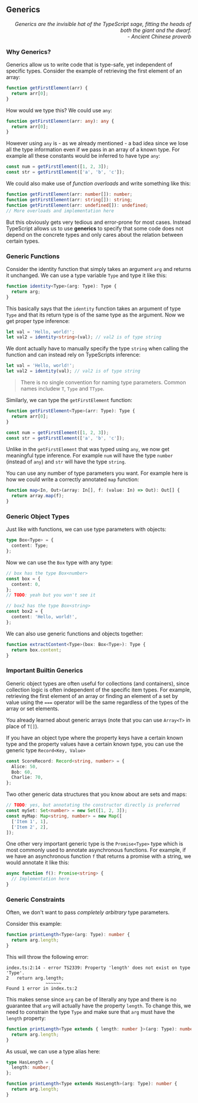 ## Generics

<div style="text-align: right"> <i> Generics are the invisible hat of the TypeScript sage, fitting the heads of both the giant and the dwarf. <br> - Ancient Chinese proverb </i> </div>

### Why Generics?

Generics allow us to write code that is type-safe, yet independent of specific types.
Consider the example of retrieving the first element of an array:

```js
function getFirstElement(arr) {
  return arr[0];
}
```

How would we type this?
We could use `any`:

```ts
function getFirstElement(arr: any): any {
  return arr[0];
}
```

However using `any` is - as we already mentioned - a bad idea since we lose all the type information even if we pass in an array of a known type.
For example all these constants would be inferred to have type `any`:

```ts
const num = getFirstElement([1, 2, 3]);
const str = getFirstElement(['a', 'b', 'c']);
```

We could also make use of _function overloads_ and write something like this:

```ts
function getFirstElement(arr: number[]): number;
function getFirstElement(arr: string[]): string;
function getFirstElement(arr: undefined[]): undefined;
// More overloads and implementation here
```

But this obviously gets very tedious and error-prone for most cases.
Instead TypeScript allows us to use **generics** to specify that some code does not depend on the concrete types and only cares about the relation between certain types.

### Generic Functions

Consider the identity function that simply takes an argument `arg` and returns it unchanged.
We can use a type variable `Type` and type it like this:

```ts
function identity<Type>(arg: Type): Type {
  return arg;
}
```

This basically says that the `identity` function takes an argument of type `Type` and that its return type is of the same type as the argument.
Now we get proper type inference:

```ts
let val = 'Hello, world!';
let val2 = identity<string>(val); // val2 is of type string
```

We dont actually have to manually specify the type `string` when calling the function and can instead rely on TypeScripts inference:

```ts
let val = 'Hello, world!';
let val2 = identity(val); // val2 is of type string
```

> There is no single convention for naming type parameters.
> Common names includew `T`, `Type` and `TType`.

Similarly, we can type the `getFirstElement` function:

```ts
function getFirstElement<Type>(arr: Type): Type {
  return arr[0];
}

const num = getFirstElement([1, 2, 3]);
const str = getFirstElement(['a', 'b', 'c']);
```

Unlike in the `getFirstElement` that was typed using `any`, we now get meaningful type inference.
For example `num` will have the type `number` (instead of `any`) and `str` will have the type `string`.

You can use any number of type parameters you want.
For example here is how we could write a correctly annotated `map` function:

```ts
function map<In, Out>(array: In[], f: (value: In) => Out): Out[] {
  return array.map(f);
}
```

### Generic Object Types

Just like with functions, we can use type parameters with objects:

```ts
type Box<Type> = {
  content: Type;
};
```

Now we can use the `Box` type with any type:

```ts
// box has the type Box<number>
const box = {
  content: 0,
};
// TODO: yeah but you won't see it

// box2 has the type Box<string>
const box2 = {
  content: 'Hello, world!',
};
```

We can also use generic functions and objects together:

```ts
function extractContent<Type>(box: Box<Type>): Type {
  return box.content;
}
```

### Important Builtin Generics

Generic object types are often useful for collections (and containers), since collection logic is often independent of the specific item types.
For example, retrieving the first element of an array or finding an element of a set by value using the `===` operator will be the same regardless of the types of the array or set elements.

You already learned about generic arrays (note that you can use `Array<T>` in place of `T[]`).

If you have an object type where the property keys have a certain known type and the property values have a certain known type, you can use the generic type `Record<Key, Value>`

```ts
const ScoreRecord: Record<string, number> = {
  Alice: 50,
  Bob: 60,
  Charlie: 70,
};
```

Two other generic data structures that you know about are sets and maps:

```ts
// TODO: yes, but annotating the constructor directly is preferred
const mySet: Set<number> = new Set([1, 2, 3]);
const myMap: Map<string, number> = new Map([
  ['Item 1', 1],
  ['Item 2', 2],
]);
```

One other very important generic type is the `Promise<Type>` type which is most commonly used to annotate asynchronous functions.
For example, if we have an asynchronous function `f` that returns a promise with a string, we would annotate it like this:

```ts
async function f(): Promise<string> {
  // Implementation here
}
```

### Generic Constraints

Often, we don't want to pass _completely arbitrary_ type parameters.

Consider this example:

```ts
function printLength<Type>(arg: Type): number {
  return arg.length;
}
```

This will throw the following error:

```
index.ts:2:14 - error TS2339: Property 'length' does not exist on type 'Type'.
2   return arg.length;
               ~~~~~~
Found 1 error in index.ts:2
```

This makes sense since `arg` can be of literally any type and there is no guarantee that `arg` will actually have the property `length`.
To change this, we need to constrain the type `Type` and make sure that `arg` must have the `length` property:

```ts
function printLength<Type extends { length: number }>(arg: Type): number {
  return arg.length;
}
```

As usual, we can use a type alias here:

```ts
type HasLength = {
  length: number;
};

function printLength<Type extends HasLength>(arg: Type): number {
  return arg.length;
}
```
